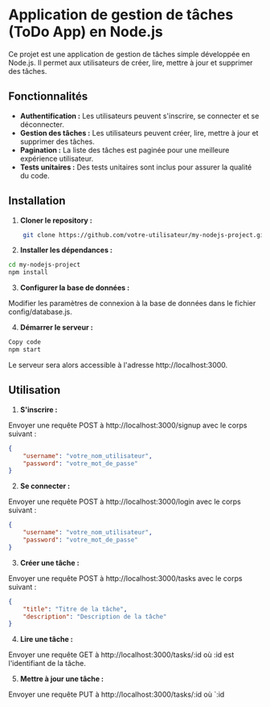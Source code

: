 # Application de gestion de tâches (ToDo App) en Node.js

Ce projet est une application de gestion de tâches simple développée en Node.js. Il permet aux utilisateurs de créer, lire, mettre à jour et supprimer des tâches.

## Fonctionnalités

-   **Authentification :** Les utilisateurs peuvent s'inscrire, se connecter et se déconnecter.
-   **Gestion des tâches :** Les utilisateurs peuvent créer, lire, mettre à jour et supprimer des tâches.
-   **Pagination :** La liste des tâches est paginée pour une meilleure expérience utilisateur.
-   **Tests unitaires :** Des tests unitaires sont inclus pour assurer la qualité du code.

## Installation

1. **Cloner le repository :**

```bash
    git clone https://github.com/votre-utilisateur/my-nodejs-project.git
```

2. **Installer les dépendances :**

```bash
cd my-nodejs-project
npm install
```

3. **Configurer la base de données :**

Modifier les paramètres de connexion à la base de données dans le fichier config/database.js.

4. **Démarrer le serveur :**

```bash
Copy code
npm start
```

Le serveur sera alors accessible à l'adresse http://localhost:3000.

## Utilisation

1. **S'inscrire :**

Envoyer une requête POST à http://localhost:3000/signup avec le corps suivant :

```json
{
    "username": "votre_nom_utilisateur",
    "password": "votre_mot_de_passe"
}
```

2. **Se connecter :**

Envoyer une requête POST à http://localhost:3000/login avec le corps suivant :

```json
{
    "username": "votre_nom_utilisateur",
    "password": "votre_mot_de_passe"
}
```

3. **Créer une tâche :**

Envoyer une requête POST à http://localhost:3000/tasks avec le corps suivant :

```json
{
    "title": "Titre de la tâche",
    "description": "Description de la tâche"
}
```

4. **Lire une tâche :**

Envoyer une requête GET à http://localhost:3000/tasks/:id où :id est l'identifiant de la tâche.

5. **Mettre à jour une tâche :**

Envoyer une requête PUT à http://localhost:3000/tasks/:id où `:id
